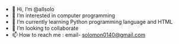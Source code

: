 - 👋 Hi, I’m @allsolo
- 👀 I’m interested in computer programming
- 🌱 I’m currently learning Python programming language and HTML
- 💞️ I’m looking to collaborate
- 📫 How to reach me : email- solomon0140@gmail.com

<!---
allsolo/allsolo is a ✨ special ✨ repository because its `README.md` (this file) appears on your GitHub profile.
You can click the Preview link to take a look at your changes.
--->
